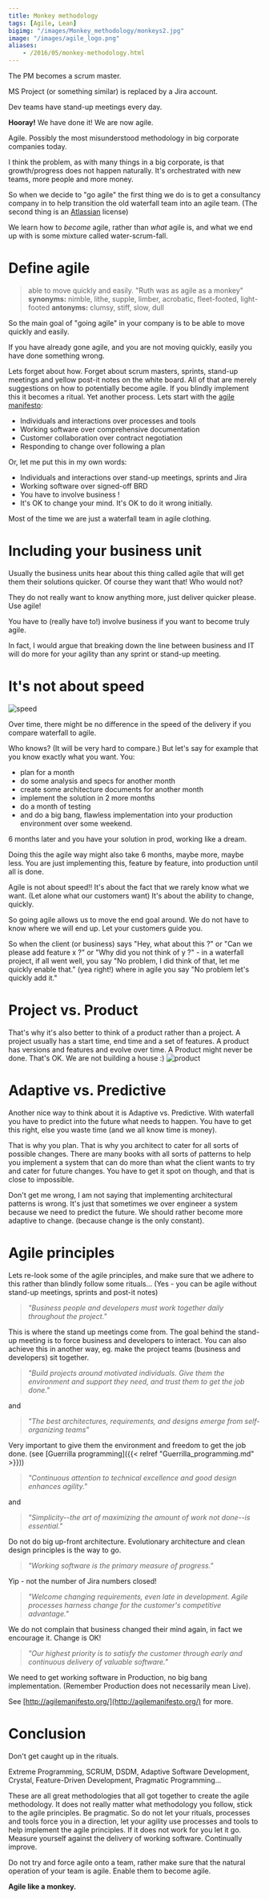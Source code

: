 ```yaml
---
title: Monkey methodology
tags: [Agile, Lean]
bigimg: "/images/Monkey_methodology/monkeys2.jpg"
image: "/images/agile_logo.png"
aliases:
    - /2016/05/monkey-methodology.html
---
```

The PM becomes a scrum master.

MS Project (or something similar) is replaced by a Jira account.

Dev teams have stand-up meetings every day.

**Hooray!** We have done it! We are now agile.

Agile. Possibly the most misunderstood methodology in big corporate companies today.

I think the problem, as with many things in a big corporate, is that growth/progress does not happen naturally. It's orchestrated with new teams, more people and more money.

So when we decide to "go agile" the first thing we do is to get a consultancy company in to help transition the old waterfall team into an agile team. (The second thing is an [Atlassian](https://www.atlassian.com/) license)

We learn how to *become* agile, rather than *what* agile is, and what we end up with is some mixture called water-scrum-fall.

# Define agile

> able to move quickly and easily.
> "Ruth was as agile as a monkey"
> **synonyms:** nimble, lithe, supple, limber, acrobatic, fleet-footed, light-footed
> **antonyms:** clumsy, stiff, slow, dull

So the main goal of "going agile" in your company is to be able to move quickly and easily.

If you have already gone agile, and you are not moving quickly, easily you have done something wrong.

Lets forget about how. Forget about scrum masters, sprints, stand-up meetings and yellow post-it notes on the white board. All of that are merely suggestions on how to potentially become agile. If you blindly implement this it becomes a ritual. Yet another process. Lets start with the [agile manifesto](http://agilemanifesto.org/):

* Individuals and interactions over processes and tools
* Working software over comprehensive documentation
* Customer collaboration over contract negotiation
* Responding to change over following a plan

Or, let me put this in my own words:

* Individuals and interactions over stand-up meetings, sprints and Jira
* Working software over signed-off BRD
* You have to involve business !
* It's OK to change your mind. It's OK to do it wrong initially.

Most of the time we are just a waterfall team in agile clothing.

# Including your business unit

Usually the business units hear about this thing called agile that will get them their solutions quicker. Of course they want that! Who would not?

They do not really want to know anything more, just deliver quicker please. Use agile!

You have to (really have to!) involve business if you want to become truly agile.

In fact, I would argue that breaking down the line between business and IT will do more for your agility than any sprint or stand-up meeting.

# It's not about speed
![speed](/images/Monkey_methodology/Waterfall_vs_agile.png)

Over time, there might be no difference in the speed of the delivery if you compare waterfall to agile.

Who knows? (It will be very hard to compare.) But let's say for example that you know exactly what you want. You:

* plan for a month
* do some analysis and specs for another month
* create some architecture documents for another month
* implement the solution in 2 more months
* do a month of testing
* and do a big bang, flawless implementation into your production environment over some weekend.

6 months later and you have your solution in prod, working like a dream.

Doing this the agile way might also take 6 months, maybe more, maybe less. You are just implementing this, feature by feature, into production until all is done.

Agile is not about speed!! It's about the fact that we rarely know what we want. (Let alone what our customers want) It's about the ability to change, quickly.

So going agile allows us to move the end goal around. We do not have to know where we will end up. Let your customers guide you.

So when the client (or business) says "Hey, what about this ?" or "Can we please add feature x ?"  or  "Why did you not think of y ?"  - in a waterfall project, if all went well, you say "No problem, I did think of that, let me quickly enable that." (yea right!) where in agile you say "No problem let's quickly add it."

# Project vs. Product
That's why it's also better to think of a product rather than a project. A project usually has a start time, end time and a set of features. A product has versions and features and evolve over time. A Product might never be done. That's OK. We are not building a house :)
![product](/images/Monkey_methodology/Waterfall_vs_agile2.jpg)

# Adaptive vs. Predictive

Another nice way to think about it is Adaptive vs. Predictive. With waterfall you have to predict into the future what needs to happen. You have to get this right, else you waste time (and we all know time is money).

That is why you plan. That is why you architect to cater for all sorts of possible changes. There are many books with all sorts of patterns to help you implement a system that can do more than what the client wants to try and cater for future changes. You have to get it spot on though, and that is close to impossible.

Don't get me wrong, I am not saying that implementing architectural patterns is wrong. It's just that sometimes we over engineer a system because we need to predict the future. We should rather become more adaptive to change. (because change is the only constant).

# Agile principles

Lets re-look some of the agile principles, and make sure that we adhere to this rather than blindly follow some rituals... (Yes - you can be agile without stand-up meetings, sprints and post-it notes)

> *"Business people and developers must work*
> *together daily throughout the project."*

This is where the stand up meetings come from. The goal behind the stand-up meeting is to force business and developers to interact. You can also achieve this in another way, eg. make the project teams (business and developers) sit together.

> *"Build projects around motivated individuals.*
> *Give them the environment and support they need,*
> *and trust them to get the job done."*

and

> *"The best architectures, requirements, and designs*
> *emerge from self-organizing teams"*

Very important to give them the environment and freedom to get the job done. (see [Guerrilla programming]({{< relref "Guerrilla_programming.md" >}}))

> *"Continuous attention to technical excellence*
> *and good design enhances agility."*

and

> *"Simplicity--the art of maximizing the amount*
> *of work not done--is essential."*

Do not do big up-front architecture. Evolutionary architecture and clean design principles is the way to go.

 > *"Working software is the primary measure of progress."*

 Yip - not the number of Jira numbers closed!

 > *"Welcome changing requirements, even late in development. Agile processes harness change for the customer's competitive advantage."*

 We do not complain that business changed their mind again, in fact we encourage it. Change is OK!

> *"Our highest priority is to satisfy the customer*
> *through early and continuous delivery*
> *of valuable software."*

We need to get working software in Production, no big bang implementation. (Remember Production does not necessarily mean Live).

See [http://agilemanifesto.org/](http://agilemanifesto.org/) for more.

#  Conclusion

Don't get caught up in the rituals.

Extreme Programming, SCRUM, DSDM, Adaptive Software Development, Crystal, Feature-Driven Development, Pragmatic Programming...

These are all great methodologies that all got together to create the agile methodology. It does not really matter what methodology you follow, stick to the agile principles. Be pragmatic. So do not let your rituals, processes and tools force you in a direction, let your agility use processes and tools to help implement the agile principles. If it does not work for you let it go. Measure yourself against the delivery of working software. Continually improve.

Do not try and force agile onto a team, rather make sure that the natural operation of your team is agile. Enable them to become agile.

**Agile like a monkey.**
